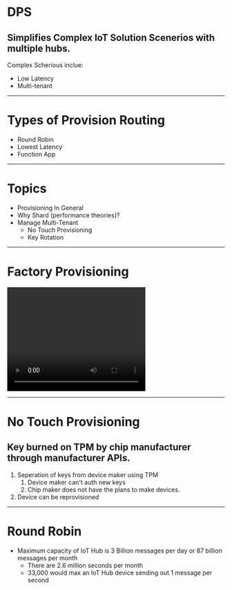 # DPS
## Simplifies Complex IoT Solution Scenerios with multiple hubs.
Complex Scherious inclue:
* Low Latency
* Multi-tenant


---
# Types of Provision Routing
* Round Robin
* Lowest Latency
* Function App

---

# Topics
* Provisioning In General
* Why Shard (performance theories)?
* Manage Multi-Tenant
  * No Touch Provisioning
  * Key Rotation


---
# Factory Provisioning

<video width="320" height="240" controls>
  <source src="https://microshak.github.io/MicroNotes/Images/IoTRef/factoryprovision.mp4" type="video/mp4">
</video>

---
# No Touch Provisioning
## Key burned on TPM by chip manufacturer through manufacturer APIs.
1. Seperation of keys from device maker using TPM
   1. Device maker can't auth new keys
   2. Chip maker does not have the plans to make devices.
2. Device can be reprovisioned

---

# Round Robin
* Maximum capacity of IoT Hub is 3 Billion messages per day or 87 billion messages per month
  * There are 2.6 million seconds per month
  * 33,000 would max an IoT Hub device sending out 1 message per second 